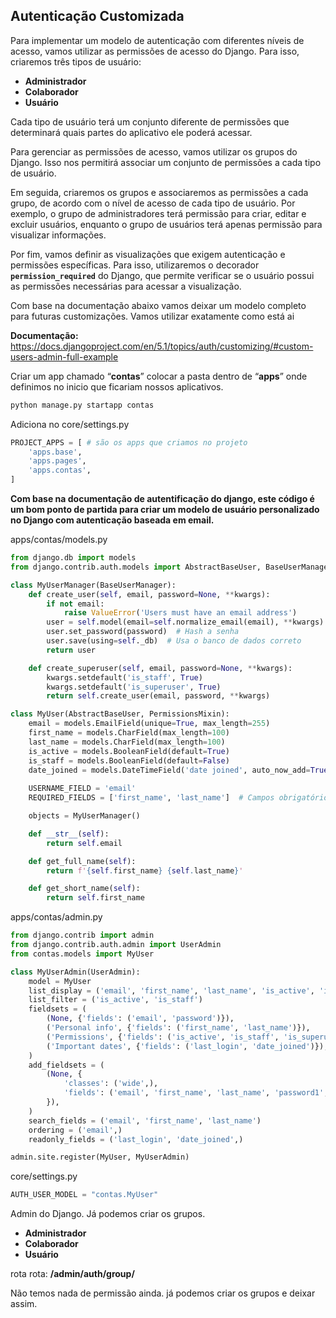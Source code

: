 ## **Autenticação Customizada**

Para implementar um modelo de autenticação com diferentes níveis de acesso, vamos utilizar as permissões de acesso do Django. Para isso, criaremos três tipos de usuário:

- **Administrador**
- **Colaborador**
- **Usuário**

Cada tipo de usuário terá um conjunto diferente de permissões que determinará quais partes do aplicativo ele poderá acessar.

Para gerenciar as permissões de acesso, vamos utilizar os grupos do Django. Isso nos permitirá associar um conjunto de permissões a cada tipo de usuário.

Em seguida, criaremos os grupos e associaremos as permissões a cada grupo, de acordo com o nível de acesso de cada tipo de usuário. Por exemplo, o grupo de administradores terá permissão para criar, editar e excluir usuários, enquanto o grupo de usuários terá apenas permissão para visualizar informações.

Por fim, vamos definir as visualizações que exigem autenticação e permissões específicas. Para isso, utilizaremos o decorador **`permission_required`** do Django, que permite verificar se o usuário possui as permissões necessárias para acessar a visualização.  

Com base na documentação abaixo vamos deixar um modelo completo para futuras customizações. Vamos utilizar exatamente como está ai

**Documentação:** https://docs.djangoproject.com/en/5.1/topics/auth/customizing/#custom-users-admin-full-example 

Criar um app chamado “**contas**” colocar a pasta dentro de “**apps**” onde definimos no inicio que ficariam nossos aplicativos.

```bash
python manage.py startapp contas
```

Adiciona no core/settings.py

```python
PROJECT_APPS = [ # são os apps que criamos no projeto 
    'apps.base', 
    'apps.pages', 
    'apps.contas', 
]
```

**Com base na documentação de autentificação do django, este código é um bom ponto de partida para criar um modelo de usuário personalizado no Django com autenticação baseada em email.**

apps/contas/models.py

```python
from django.db import models
from django.contrib.auth.models import AbstractBaseUser, BaseUserManager, PermissionsMixin

class MyUserManager(BaseUserManager):
    def create_user(self, email, password=None, **kwargs):
        if not email:
            raise ValueError('Users must have an email address')
        user = self.model(email=self.normalize_email(email), **kwargs)
        user.set_password(password)  # Hash a senha
        user.save(using=self._db)  # Usa o banco de dados correto
        return user

    def create_superuser(self, email, password=None, **kwargs):
        kwargs.setdefault('is_staff', True)
        kwargs.setdefault('is_superuser', True)
        return self.create_user(email, password, **kwargs)

class MyUser(AbstractBaseUser, PermissionsMixin):
    email = models.EmailField(unique=True, max_length=255)
    first_name = models.CharField(max_length=100)
    last_name = models.CharField(max_length=100)
    is_active = models.BooleanField(default=True)
    is_staff = models.BooleanField(default=False)
    date_joined = models.DateTimeField('date joined', auto_now_add=True)
    
    USERNAME_FIELD = 'email'
    REQUIRED_FIELDS = ['first_name', 'last_name']  # Campos obrigatórios para criar um superusuário

    objects = MyUserManager()

    def __str__(self):
        return self.email

    def get_full_name(self):
        return f'{self.first_name} {self.last_name}'

    def get_short_name(self):
        return self.first_name 
```

apps/contas/admin.py

```python
from django.contrib import admin
from django.contrib.auth.admin import UserAdmin 
from contas.models import MyUser

class MyUserAdmin(UserAdmin): 
    model = MyUser
    list_display = ('email', 'first_name', 'last_name', 'is_active', 'is_staff')
    list_filter = ('is_active', 'is_staff')
    fieldsets = (
        (None, {'fields': ('email', 'password')}),
        ('Personal info', {'fields': ('first_name', 'last_name')}),
        ('Permissions', {'fields': ('is_active', 'is_staff', 'is_superuser', 'groups', 'user_permissions',)}),
        ('Important dates', {'fields': ('last_login', 'date_joined')}),
    )
    add_fieldsets = (
        (None, {
            'classes': ('wide',),
            'fields': ('email', 'first_name', 'last_name', 'password1', 'password2'),
        }),
    )
    search_fields = ('email', 'first_name', 'last_name')
    ordering = ('email',)
    readonly_fields = ('last_login', 'date_joined',)

admin.site.register(MyUser, MyUserAdmin)
```

core/settings.py

```python
AUTH_USER_MODEL = "contas.MyUser" 
```

Admin do Django. Já podemos criar os grupos.

- **Administrador**
- **Colaborador**
- **Usuário**

rota rota: **/admin/auth/group/**

Não temos nada de permissão ainda. já podemos criar os grupos e deixar assim.